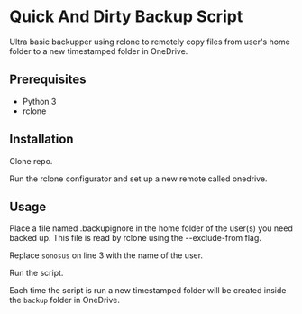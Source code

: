 # Quick And Dirty Backup Script
Ultra basic backupper using rclone to remotely copy files from user's home folder to a new timestamped folder in OneDrive.

## Prerequisites
* Python 3
* rclone

## Installation
Clone repo.

Run the rclone configurator and set up a new remote called onedrive.

## Usage
Place a file named .backupignore in the home folder of the user(s) you need backed up. This file is read by rclone using the --exclude-from flag.

Replace `sonosus` on line 3 with the name of the user.

Run the script.

Each time the script is run a new timestamped folder will be created inside the `backup` folder in OneDrive.

